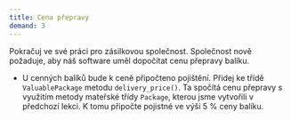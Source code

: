 ```yaml
---
title: Cena přepravy
demand: 3
---
```


Pokračuj ve své práci pro zásilkovou společnost. Společnost nově požaduje, aby náš software uměl dopočítat cenu přepravy balíku.

- U cenných balíků bude k ceně připočteno pojištění. Přidej ke třídě `ValuablePackage` metodu `delivery_price()`. Ta spočítá cenu přepravy s využitím metody mateřské třídy `Package`, kterou jsme vytvořili v předchozí lekci. K tomu připočte pojistné ve výši 5 % ceny balíku.

